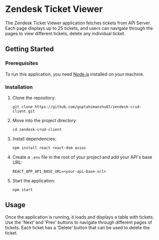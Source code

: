 # Zendesk Ticket Viewer

The Zendesk Ticket Viewer application fetches tickets from API Server. Each page displays up to 25 tickets, and users can navigate through the pages to view different tickets, delete any individual ticket.

## Getting Started

### Prerequisites

To run this application, you need [Node.js](https://nodejs.org) installed on your machine.

### Installation

1. Clone the repository:

   `git clone https://github.com/guptahimanshu07/zendesk-crud-client.git`

3. Move into the project directory:

   `cd zendesk-crud-client`

4. Install dependencies:

   `npm install react react-dom axios`

5. Create a `.env` file in the root of your project and add your API's base URL:

   `REACT_APP_API_BASE_URL=<your-api-base-url>`

6. Start the application:

   `npm start`

## Usage

Once the application is running, it loads and displays a table with tickets. Use the 'Next' and 'Prev' buttons to navigate through different pages of tickets. Each ticket has a 'Delete' button that can be used to delete the ticket.
